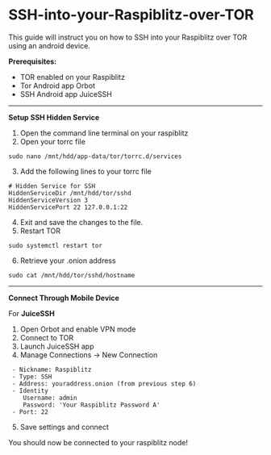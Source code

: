 

# SSH-into-your-Raspiblitz-over-TOR

This guide will instruct you on how to SSH into your Raspiblitz over TOR using an android device.



**Prerequisites:**
- TOR enabled on your Raspiblitz 
- Tor Android app Orbot
- SSH Android app JuiceSSH

----------------------------------------------

**Setup SSH Hidden Service**
1. Open the command line terminal on your raspiblitz
2. Open your torrc file
  ```
  sudo nano /mnt/hdd/app-data/tor/torrc.d/services
  ```
3. Add the following lines to your torrc file  
  ```
  # Hidden Service for SSH
  HiddenServiceDir /mnt/hdd/tor/sshd
  HiddenServiceVersion 3
  HiddenServicePort 22 127.0.0.1:22
  ```
4. Exit and save the changes to the file.
5. Restart TOR
  ```
  sudo systemctl restart tor
  ```
6. Retrieve your .onion address
  ```
  sudo cat /mnt/hdd/tor/sshd/hostname
  ```

----------------------------------------------

**Connect Through Mobile Device**

For **JuiceSSH**
  1. Open Orbot and enable VPN mode
  2. Connect to TOR
  3. Launch JuiceSSH app
  4. Manage Connections -> New Connection
  ```
   - Nickname: Raspiblitz
   - Type: SSH
   - Address: youraddress.onion (from previous step 6)
   - Identity
      Username: admin
      Password: 'Your Raspiblitz Password A'
   - Port: 22
  ```
  5. Save settings and connect

You should now be connected to your raspiblitz node!

